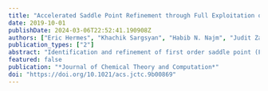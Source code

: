 ```yaml
---
title: "Accelerated Saddle Point Refinement through Full Exploitation of Partial Hessian Diagonalization"
date: 2019-10-01
publishDate: 2024-03-06T22:52:41.190908Z
authors: ["Eric Hermes", "Khachik Sargsyan", "Habib N. Najm", "Judit Zador"]
publication_types: ["2"]
abstract: "Identification and refinement of first order saddle point (FOSP) structures on the potential energy surface (PES) of chemical systems is a computational bottleneck in the characterization of reaction pathways. Leading FOSP refinement strategies for modestly sized molecular systems require calculation of the full Hessian matrix, which is not feasible for larger systems such as those encountered in heterogeneous catalysis. For these systems, the standard approach to FOSP refinement involves iterative diagonalization of the Hessian, but this comes at the cost of longer refinement trajectories due to the lack of accurate curvature information. We present a method for incorporating information obtained by an iterative diagonalization algorithm into the construction of an approximate Hessian matrix that accelerates FOSP refinement. We measure the performance of our method with two established FOSP refinement benchmarks and find a 50% reduction on average in the number of gradient evaluations required to converge to a FOSP for one benchmark and a 25% reduction on average for the second benchmark."
featured: false
publication: "*Journal of Chemical Theory and Computation*"
doi: "https://doi.org/10.1021/acs.jctc.9b00869"
---
```


